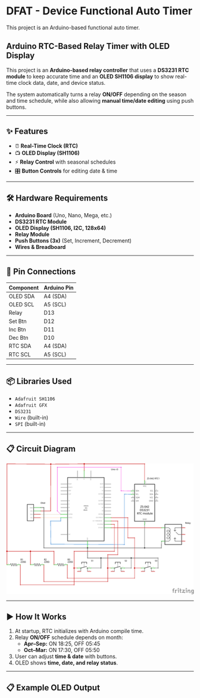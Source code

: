 # DFAT - Device Functional Auto Timer

This project is an Arduino-based functional auto timer.

## Arduino RTC-Based Relay Timer with OLED Display

This project is an **Arduino-based relay controller** that uses a **DS3231 RTC module** to keep accurate time and an **OLED SH1106 display** to show real-time clock data, date, and device status.  

The system automatically turns a relay **ON/OFF** depending on the season and time schedule, while also allowing **manual time/date editing** using push buttons.  

---

## ✨ Features  

- ⏰ **Real-Time Clock (RTC)**  
- 📺 **OLED Display (SH1106)**  
- ⚡ **Relay Control** with seasonal schedules  
- 🎛 **Button Controls** for editing date & time  

---

## 🛠 Hardware Requirements  

- **Arduino Board** (Uno, Nano, Mega, etc.)  
- **DS3231 RTC Module**  
- **OLED Display (SH1106, I2C, 128x64)**  
- **Relay Module**  
- **Push Buttons (3x)** (Set, Increment, Decrement)  
- **Wires & Breadboard**  

---

## 🔌 Pin Connections  

| Component | Arduino Pin |
|-----------|-------------|
| OLED SDA  | A4 (SDA)    |
| OLED SCL  | A5 (SCL)    |
| Relay     | D13         |
| Set Btn   | D12         |
| Inc Btn   | D11         |
| Dec Btn   | D10         |
| RTC SDA   | A4 (SDA)    |
| RTC SCL   | A5 (SCL)    |

---

## 📦 Libraries Used  

- `Adafruit SH1106`  
- `Adafruit GFX`  
- `DS3231`  
- `Wire` (built-in)  
- `SPI` (built-in)  

---

## 📋 Circuit Diagram  

![Arduino Relay RTC OLED Circuit](diagram.png)  

---

## ▶️ How It Works  

1. At startup, RTC initializes with Arduino compile time.  
2. Relay **ON/OFF** schedule depends on month:  
   - **Apr–Sep:** ON 18:25, OFF 05:45  
   - **Oct–Mar:** ON 17:30, OFF 05:50  
3. User can adjust **time & date** with buttons.  
4. OLED shows **time, date, and relay status**.  

---

## 📋 Example OLED Output
